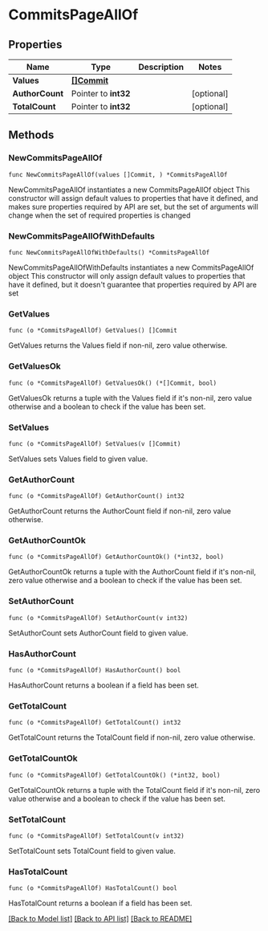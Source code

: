 # CommitsPageAllOf

## Properties

Name | Type | Description | Notes
------------ | ------------- | ------------- | -------------
**Values** | [**[]Commit**](commit.md) |  | 
**AuthorCount** | Pointer to **int32** |  | [optional] 
**TotalCount** | Pointer to **int32** |  | [optional] 

## Methods

### NewCommitsPageAllOf

`func NewCommitsPageAllOf(values []Commit, ) *CommitsPageAllOf`

NewCommitsPageAllOf instantiates a new CommitsPageAllOf object
This constructor will assign default values to properties that have it defined,
and makes sure properties required by API are set, but the set of arguments
will change when the set of required properties is changed

### NewCommitsPageAllOfWithDefaults

`func NewCommitsPageAllOfWithDefaults() *CommitsPageAllOf`

NewCommitsPageAllOfWithDefaults instantiates a new CommitsPageAllOf object
This constructor will only assign default values to properties that have it defined,
but it doesn't guarantee that properties required by API are set

### GetValues

`func (o *CommitsPageAllOf) GetValues() []Commit`

GetValues returns the Values field if non-nil, zero value otherwise.

### GetValuesOk

`func (o *CommitsPageAllOf) GetValuesOk() (*[]Commit, bool)`

GetValuesOk returns a tuple with the Values field if it's non-nil, zero value otherwise
and a boolean to check if the value has been set.

### SetValues

`func (o *CommitsPageAllOf) SetValues(v []Commit)`

SetValues sets Values field to given value.


### GetAuthorCount

`func (o *CommitsPageAllOf) GetAuthorCount() int32`

GetAuthorCount returns the AuthorCount field if non-nil, zero value otherwise.

### GetAuthorCountOk

`func (o *CommitsPageAllOf) GetAuthorCountOk() (*int32, bool)`

GetAuthorCountOk returns a tuple with the AuthorCount field if it's non-nil, zero value otherwise
and a boolean to check if the value has been set.

### SetAuthorCount

`func (o *CommitsPageAllOf) SetAuthorCount(v int32)`

SetAuthorCount sets AuthorCount field to given value.

### HasAuthorCount

`func (o *CommitsPageAllOf) HasAuthorCount() bool`

HasAuthorCount returns a boolean if a field has been set.

### GetTotalCount

`func (o *CommitsPageAllOf) GetTotalCount() int32`

GetTotalCount returns the TotalCount field if non-nil, zero value otherwise.

### GetTotalCountOk

`func (o *CommitsPageAllOf) GetTotalCountOk() (*int32, bool)`

GetTotalCountOk returns a tuple with the TotalCount field if it's non-nil, zero value otherwise
and a boolean to check if the value has been set.

### SetTotalCount

`func (o *CommitsPageAllOf) SetTotalCount(v int32)`

SetTotalCount sets TotalCount field to given value.

### HasTotalCount

`func (o *CommitsPageAllOf) HasTotalCount() bool`

HasTotalCount returns a boolean if a field has been set.


[[Back to Model list]](../README.md#documentation-for-models) [[Back to API list]](../README.md#documentation-for-api-endpoints) [[Back to README]](../README.md)


